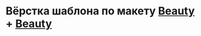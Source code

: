 # Вёрстка шаблона по макету [Beauty](https://www.figma.com/file/V3l3zWEuVqixPQzeWw34AI) + [Beauty](https://www.figma.com/file/aTacDFlrf1v0qxCIiHN6f6)
